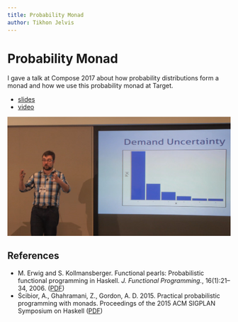 ```yaml
---
title: Probability Monad
author: Tikhon Jelvis
---
```


<div class="content">

# Probability Monad

I gave a talk at Compose 2017 about how probability distributions form a monad and how we use this probability monad at Target.

  * [slides](slides.html)
  * [video](https://www.youtube.com/watch?v=qZ4O-1VYv4c)

![Apparently I was pretty excited to talk about demand uncertainty!](img/probability-monad-screenshot.png)

## References

  * M. Erwig and S. Kollmansberger. Functional pearls: Probabilistic functional programming in Haskell. *J. Functional Programming.*, 16(1):21–34, 2006. ([PDF][pfp])
  *  Ścibior, A., Ghahramani, Z., Gordon, A. D. 2015. Practical probabilistic programming with monads. Proceedings of the 2015 ACM SIGPLAN Symposium on Haskell ([PDF][pppm])

  [pfp]: https://web.engr.oregonstate.edu/~erwig/papers/PFP_JFP06.pdf
  [pppm]: http://mlg.eng.cam.ac.uk/pub/pdf/SciGhaGor15.pdf

</div>
